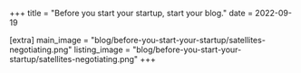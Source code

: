 +++
title = "Before you start your startup, start your blog."
date = 2022-09-19

[extra]
main_image = "blog/before-you-start-your-startup/satellites-negotiating.png"
listing_image = "blog/before-you-start-your-startup/satellites-negotiating.png"
+++
